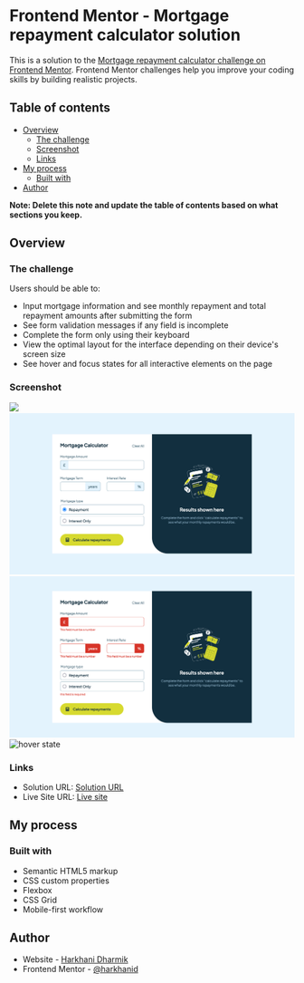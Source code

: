 # Frontend Mentor - Mortgage repayment calculator solution

This is a solution to the [Mortgage repayment calculator challenge on Frontend Mentor](https://www.frontendmentor.io/challenges/mortgage-repayment-calculator-Galx1LXK73). Frontend Mentor challenges help you improve your coding skills by building realistic projects.

## Table of contents

- [Overview](#overview)
  - [The challenge](#the-challenge)
  - [Screenshot](#screenshot)
  - [Links](#links)
- [My process](#my-process)
  - [Built with](#built-with)
- [Author](#author)

**Note: Delete this note and update the table of contents based on what sections you keep.**

## Overview

### The challenge

Users should be able to:

- Input mortgage information and see monthly repayment and total repayment amounts after submitting the form
- See form validation messages if any field is incomplete
- Complete the form only using their keyboard
- View the optimal layout for the interface depending on their device's screen size
- See hover and focus states for all interactive elements on the page

### Screenshot

![](./screenshot.jpg)
![Empty form](<Screenshot 2024-08-10 at 23-19-41 Frontend Mentor Mortgage repayment calculator.png>)
![error state](<Screenshot 2024-08-10 at 23-29-33 Frontend Mentor Mortgage repayment calculator.png>)
![hover state](<Screenshot 2024-08-10 at 11.30.17 PM.png>)

### Links

- Solution URL: [Solution URL](https://github.com/harkhanid/MortgageCalulator)
- Live Site URL: [Live site](https://harkhanid.github.io/MortgageCalulator/)

## My process

### Built with

- Semantic HTML5 markup
- CSS custom properties
- Flexbox
- CSS Grid
- Mobile-first workflow

## Author

- Website - [Harkhani Dharmik](https://harkhanidharmik.com/)
- Frontend Mentor - [@harkhanid](https://www.frontendmentor.io/profile/yourusername)
